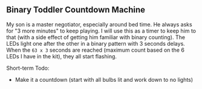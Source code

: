 ## Binary Toddler Countdown Machine

My son is a master negotiator, especially around bed time. He always asks for "3 more minutes" to keep playing. I will use this as a timer to keep him to that (with a side effect of getting him familiar with binary counting). The LEDs light one after the other in a binary pattern with 3 seconds delays. When the `63 x 3` seconds are reached (maximum count based on the 6 LEDs I have in the kit), they all start flashing.

Short-term Todo:

* Make it a countdown (start with all bulbs lit and work down to no lights)

